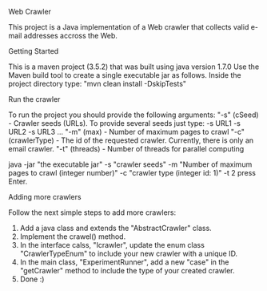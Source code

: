 Web Crawler

This project is a Java implementation of a Web crawler that collects valid e-mail addresses accross the Web.

Getting Started

This is a maven project (3.5.2) that was built using java version 1.7.0
Use the Maven build tool to create a single executable jar as follows.
Inside the project directory type: "mvn clean install -DskipTests"

Run the crawler

To run the project you should provide the following arguments:
"-s" (cSeed) - Crawler seeds (URLs). To provide several seeds just type: -s URL1 -s URL2 -s URL3 ...
"-m" (max) - Number of maximum pages to crawl 
"-c" (crawlerType) - The id of the requested crawler. Currently, there is only an email crawler.
"-t" (threads) - Number of threads for parallel computing

java -jar "the executable jar" -s "crawler seeds" -m "Number of maximum pages to crawl (integer number)" -c "crawler type (integer id: 1)" -t 2
press Enter.

Adding more crawlers

Follow the next simple steps to add more crawlers:
1. Add a java class and extends the "AbstractCrawler" class.
2. Implement the crawel() method.
3. In the interface calss, "Icrawler", update the enum class "CrawlerTypeEnum" to include your new crawler with a unique ID.
4. In the main class, "ExperimentRunner", add a new "case" in the "getCrawler" method to include the type of your created crawler.
5. Done :)







